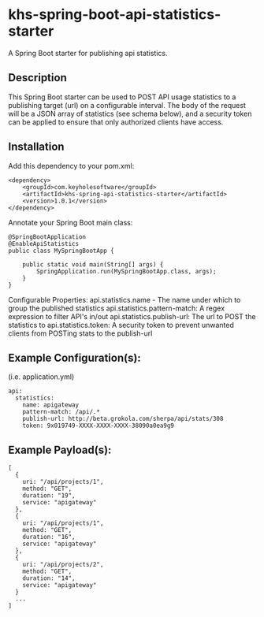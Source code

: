 # khs-spring-boot-api-statistics-starter

A Spring Boot starter for publishing api statistics.

Description
------------
This Spring Boot starter can be used to POST API usage statistics to a publishing target (url) on a configurable interval.  The body of the request will be a JSON array of statistics (see schema below), and a security token can be applied to ensure that only authorized clients have access.

Installation
------------
Add this dependency to your pom.xml:

	<dependency>
		<groupId>com.keyholesoftware</groupId>
		<artifactId>khs-spring-api-statistics-starter</artifactId>
		<version>1.0.1</version>
	</dependency>	

Annotate your Spring Boot main class:

	@SpringBootApplication
	@EnableApiStatistics
	public class MySpringBootApp {

		public static void main(String[] args) {
			SpringApplication.run(MySpringBootApp.class, args);
		}
	}
	
Configurable Properties:
	api.statistics.name - The name under which to group the published statistics
	api.statistics.pattern-match: A regex expression to filter API's in/out
	api.statistics.publish-url: The url to POST the statistics to
	api.statistics.token: A security token to prevent unwanted clients from POSTing stats to the publish-url


Example Configuration(s):
------------

(i.e. application.yml)

	api:
	  statistics:
	    name: apigateway
	    pattern-match: /api/.*
	    publish-url: http://beta.grokola.com/sherpa/api/stats/308
	    token: 9x019749-XXXX-XXXX-XXXX-38090a0ea9g9

Example Payload(s):
------------

	[
	  {
	    uri: "/api/projects/1",
	    method: "GET",
	    duration: "19",
	    service: "apigateway"
	  },
	  {
	    uri: "/api/projects/1",
	    method: "GET",
	    duration: "16",
	    service: "apigateway"
	  },
	  {
	    uri: "/api/projects/2",
	    method: "GET",
	    duration: "14",
	    service: "apigateway"
	  }
	  ...
	]
